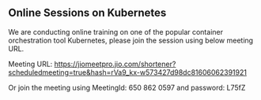 
## Online Sessions on Kubernetes

We are conducting online training on one of the popular container orchestration tool Kubernetes, please join the session using below meeting URL.

Meeting URL: https://jiomeetpro.jio.com/shortener?scheduledmeeting=true&hash=rVa9_kx-w573427d98dc81606062391921

Or join the meeting using MeetingId: 650 862 0597 and password: L75fZ
